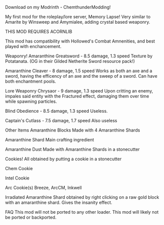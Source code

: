 Download on my Modrinth - ChemthunderModding!




My first mod for the roleplay/lore server, Memory Lapse! Very similar to Amarite by Winsweep and Amymialee, adding crystal based weaponry.

THIS MOD REQUIRES ACORNLIB

This mod has compatibility with Hollowed's Combat Amnenities, and best played with enchancement.

Weaponry!
Amaranthine Greatsword - 8.5 damage, 1.3 speed Texture by Potatanata. (OG in their Gilded Netherite Sword resource pack!)

Amaranthine Cleaver - 8 damage, 1.5 speed Works as both an axe and a sword, having the efficency of an axe and the sweep of a sword. Can have both enchantment pools.

Lore Weaponry
Chrysaor - 9 damage, 1.3 speed Upon critting an enemy, impales said entity with the Fractured effect, damaging them over time while spawning particles.

Blind Obedience - 8.5 damage, 1.3 speed Useless.

Captain's Cutlass - 7.5 damage, 1.7 speed Also useless

Other Items
Amaranthine Blocks Made with 4 Amaranthine Shards

Amaranthine Shard Main crafting ingredient

Amaranthine Dust Made with Amaranthine Shards in a stonecutter

Cookies!
All obtained by putting a cookie in a stonecutter

Chem Cookie

Intel Cookie

Arc Cookie(s) Breeze, ArcCM, Inkwell

Irradiated Amaranthine Shard obtained by right clicking on a raw gold block with an amaranthine shard. Gives the insanity effect.

FAQ
This mod will not be ported to any other loader. This mod will likely not be ported or backported.
